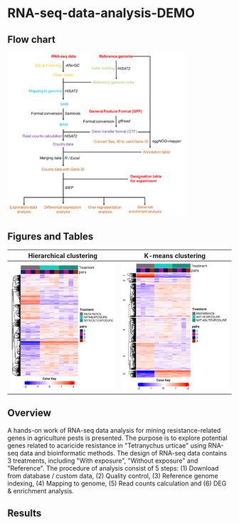 # RNA-seq-data-analysis-DEMO
## Flow chart
<img src="https://github.com/TK-CamBaz/RNA-seq-data-analysis-DEMO/blob/main/FigureTable/flowchart.png" width="400">

## Figures and Tables
Hierarchical clustering    |  K-means clustering
:-------------------------:|:-------------------------:
<img src="https://github.com/TK-CamBaz/RNA-seq-data-analysis-DEMO/blob/main/FigureTable/heatmap_H.png" width=300>|<img src="https://github.com/TK-CamBaz/RNA-seq-data-analysis-DEMO/blob/main/FigureTable/heatmap_K.png" width=315>



## Overview
A hands-on work of RNA-seq data analysis for mining resistance-related genes in agriculture pests is presented. The purpose is to explore potential genes related to acaricide resistance in "Tetranychus urticae" using RNA-seq data and bioinformatic methods. The design of RNA-seq data contains 3 treatments, including "With exposure", "Without exposure" and "Reference". The procedure of analysis consist of 5 steps: (1) Download from database / custom data, (2) Quality control, (3) Reference genome indexing, (4) Mapping to genome, (5) Read counts calculation and (6) DEG & enrichment analysis.


## Results
